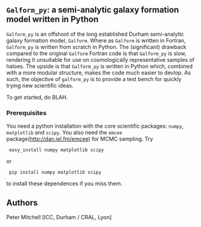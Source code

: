 ## `Galform_py`: a semi-analytic galaxy formation model written in Python 
`Galform_py` is an offshoot of the long established Durham semi-analytic galaxy formation model, `Galform`.
Where as `Galform` is written in Fortran, `Galform_py` is written from scratch in Python.
The (significant) drawback compared to the original `Galform` Fortran code is that `Galform_py` is slow, rendering it unsuitable for use on cosmologically representative samples of haloes.
The upside is that `Galform_py` is written in Python which, combined with a more modular structure, makes the code much easier to devlop.
As such, the objective of `galform_py` is to provide a test bench for quickly trying new scientific ideas.

To get started, do BLAH.

### Prerequisites

You need a python installation with the core scientific packages: `numpy`, `matplotlib` and `scipy`.
You also need the `emcee` package(http://dan.iel.fm/emcee) for MCMC sampling. Try

     easy_install numpy matplotlib scipy

or

     pip install numpy matplotlib scipy

to install these dependences if you miss them.

## Authors
Peter Mitchell [ICC, Durham / CRAL, Lyon]